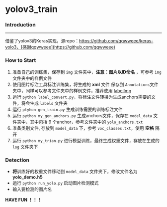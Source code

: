 # yolov3_train #

### Introduction

----------
借鉴了yolov3的Keras实现，源repo：https://github.com/qqwweee/keras-yolo3，[感谢qqwweee](https://github.com/qqwweee)

### How to Start ###

1. 准备自己的训练集，保存到 `img` 文件夹中，**注意：图片以ID命名** ，可参考 `img` 文件夹中的样例文件
2. 使用图片标注工具标注训练集，将生成的 **xml** 文件 保存到 `Annotations`文件夹中，同样可以参考文件夹中的样例文件，推荐使用 [labelImg](https://github.com/tzutalin/labelImg "labelImg")
3. 运行 `python label_convert.py`，将标注文件转换为生成anchors需要的文件，将会生成 `labels` 文件夹
4. 运行 `ptyhon gen_train.py` 生成训练需要的训练标注文件
5. 运行 `python my_gen_anchors.py` 生成anchors文件，保存在 `model_data` 文件夹中，其中包括 9 个anchor，参考文件夹中的 `yolo_anchors.txt`
6. 准备类别文件, 存放到 `model_data` 下，参考 `voc_classes.txt`，使用 **空格** 隔开
7. 运行 `python my_trian.py` 进行模型训练，最终生成权重文件，存放在生成的 `log` 文件夹下

### Detection ###

- **将**训练好的权重文件移动到 `model_data` 文件夹下，修改文件名为 **yolo_demo.h5**
- 运行 `python run_yolo.py` 启动图片检测模式
- 输入要检测的图片名

**HAVE FUN ！！！**